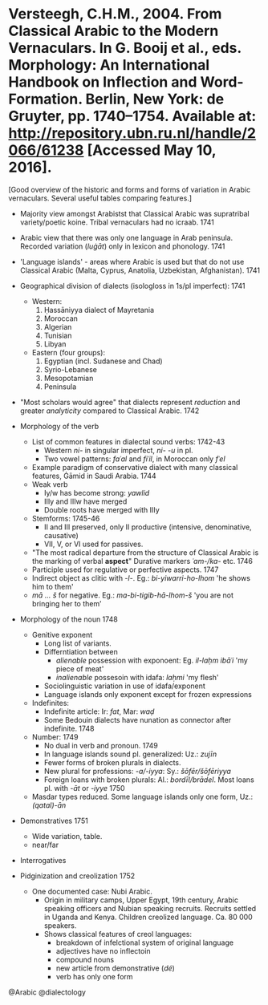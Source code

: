 # Versteegh, C.H.M., 2004. From Classical Arabic to the Modern Vernaculars. In G. Booij et al., eds. Morphology: An International Handbook on Inflection and Word-Formation. Berlin, New York: de Gruyter, pp. 1740–1754. Available at: http://repository.ubn.ru.nl/handle/2066/61238 [Accessed May 10, 2016].

[Good overview of the historic and forms and forms of variation in Arabic vernaculars. Several useful tables comparing features.]

- Majority view amongst Arabistst that Classical Arabic was supratribal variety/poetic koine. Tribal vernaculars had no icraab. 1741 

- Arabic view that there was only one language in Arab peninsula. Recorded variation (*luġāt*) only in lexicon and phonology. 1741

- 'Language islands' - areas where Arabic is used but that do not use Classical Arabic (Malta, Cyprus, Anatolia, Uzbekistan, Afghanistan). 1741

- Geographical division of dialects (isologloss in 1s/pl imperfect): 1741
    - Western:
        1. Ḥassāniyya dialect of Mayretania
        2. Moroccan
        3. Algerian
        4. Tunisian
        5. Libyan
    - Eastern (four groups):
        1. Egyptian (incl. Sudanese and Chad)
        2. Syrio-Lebanese
        3. Mesopotamian
        4. Peninsula

- "Most scholars would agree" that dialects represent *reduction* and greater *analyticity* compared to Classical Arabic. 1742

- Morphology of the verb 
    - List of common features in dialectal sound verbs: 1742-43
        - Western *ni-* in singular imperfect, *ni- -u* in pl. 
        - Two vowel patterns: *faʿal* and *fiʿil*, in Moroccan only *fʿel*
    - Example paradigm of conservative dialect with many classical features, Ġāmid in Saudi Arabia. 1744
    - Weak verb
        - Iy/w has become strong: *yawlid*
        - IIIy and IIIw have merged
        - Double roots have merged with IIIy
    - Stemforms: 1745-46
        - II and III preserved, only II productive (intensive, denominative, causative)
        - VII, V, or VI used for passives.
    - "The most radical departure from the structure of Classical Arabic is the marking of verbal **aspect**" Durative markers *ʿam-/ka-* etc. 1746
    - Participle used for regulative or perfective aspects. 1747
    - Indirect object as clitic with *-l-*. Eg.: *bi-yiwarri-ho-lhom* 'he shows him to them'
    - *mā ... š* for negative. Eg.: *ma-bi-tigib-hā-lhom-š* 'you are not bringing her to them’

- Morphology of the noun 1748
    - Genitive exponent
        - Long list of variants.
        - Differntiation between 
            - *alienable* possession with exponoent: Eg. *il-laḥm ibāʿi* 'my piece of meat'
            - *inalienable* possesoin with idafa: *laḥmi* 'my flesh'
        - Sociolinguistic variation in use of idafa/exponent
        - Language islands only exponent except for frozen expressions
    - Indefinites:
        - Indefinite article: Ir: *fat*, Mar: *waḍ*
        - Some Bedouin dialects have nunation as connector after indefinite. 1748
    - Number: 1749
        - No dual in verb and pronoun. 1749
        - In language islands sound pl. generalized: Uz.: *zujīn* 
        - Fewer forms of broken plurals in dialects.
        - New plural for professions: *-a/-iyya*: Sy.: *šōfēr/šōfēriyya*
        - Foreign loans with broken plurals: Al.: *bordīl/brādel*. Most loans pl. with *-āt* or *-iyye* 1750
    - Masdar types reduced. Some language islands only one form, Uz.: *(qatal)-ān*

- Demonstratives 1751
    - Wide variation, table.
    - near/far

- Interrogatives

- Pidginization and creolization 1752
   - One documented case: Nubi Arabic. 
       - Origin in military camps, Upper Egypt, 19th century, Arabic speaking officers and Nubian speaking recruits. Recruits settled in Uganda and Kenya. Children creolized language. Ca. 80 000 speakers.  
       - Shows classical features of creol languages:
           - breakdown of infelctional system of original language
           - adjectives have no inflectoin
           - compound nouns
           - new article from demonstrative (*dé*)
           - verb has only one form

@Arabic
@dialectology

